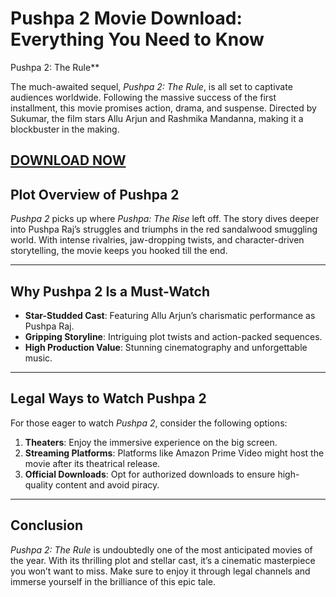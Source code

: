 # **Pushpa 2 Movie Download: Everything You Need to Know**

 Pushpa 2: The Rule**

The much-awaited sequel, *Pushpa 2: The Rule*, is all set to captivate audiences worldwide. Following the massive success of the first installment, this movie promises action, drama, and suspense. Directed by Sukumar, the film stars Allu Arjun and Rashmika Mandanna, making it a blockbuster in the making.

[DOWNLOAD NOW](https://www.udlinks.com/eg1BX)
---

## **Plot Overview of Pushpa 2**

*Pushpa 2* picks up where *Pushpa: The Rise* left off. The story dives deeper into Pushpa Raj’s struggles and triumphs in the red sandalwood smuggling world. With intense rivalries, jaw-dropping twists, and character-driven storytelling, the movie keeps you hooked till the end.

---

## **Why Pushpa 2 Is a Must-Watch**

- **Star-Studded Cast**: Featuring Allu Arjun’s charismatic performance as Pushpa Raj.
- **Gripping Storyline**: Intriguing plot twists and action-packed sequences.
- **High Production Value**: Stunning cinematography and unforgettable music.

---

## **Legal Ways to Watch Pushpa 2**

For those eager to watch *Pushpa 2*, consider the following options:  

1. **Theaters**: Enjoy the immersive experience on the big screen.  
2. **Streaming Platforms**: Platforms like Amazon Prime Video might host the movie after its theatrical release.  
3. **Official Downloads**: Opt for authorized downloads to ensure high-quality content and avoid piracy.


---

## **Conclusion**

*Pushpa 2: The Rule* is undoubtedly one of the most anticipated movies of the year. With its thrilling plot and stellar cast, it’s a cinematic masterpiece you won’t want to miss. Make sure to enjoy it through legal channels and immerse yourself in the brilliance of this epic tale.  
